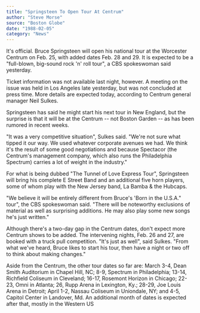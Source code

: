 ```yaml
---
title: "Springsteen To Open Tour At Centrum"
author: "Steve Morse"
source: "Boston Globe"
date: "1988-02-05"
category: "News"
---
```


It's official. Bruce Springsteen will open his national tour at the Worcester Centrum on Feb. 25, with added dates Feb. 28 and 29. It is expected to be a "full-blown, big-sound rock 'n' roll tour", a CBS spokeswoman said yesterday.

Ticket information was not available last night, however. A meeting on the issue was held in Los Angeles late yesterday, but was not concluded at press time. More details are expected today, according to Centrum general manager Neil Sulkes.

Springsteen has said he might start his next tour in New England, but the surprise is that it will be at the Centrum -- not Boston Garden -- as has been rumored in recent weeks.

"It was a very competitive situation", Sulkes said. "We're not sure what tipped it our way. We used whatever corporate avenues we had. We think it's the result of some good negotiations and because Spectacor (the Centrum's management company, which also runs the Philadelphia Spectrum) carries a lot of weight in the industry."

For what is being dubbed "The Tunnel of Love Express Tour", Springsteen will bring his complete E Street Band and an additional five horn players, some of whom play with the New Jersey band, La Bamba & the Hubcaps.

"We believe it will be entirely different from Bruce's 'Born in the U.S.A." tour", the CBS spokeswoman said. "There will be noteworthy exclusions of material as well as surprising additions. He may also play some new songs he's just written."

Although there's a two-day gap in the Centrum dates, don't expect more Centrum shows to be added. The intervening nights, Feb. 26 and 27, are booked with a truck pull competition. "It's just as well", said Sulkes. "From what we've heard, Bruce likes to start his tour, then have a night or two off to think about making changes."

Aside from the Centrum, the other tour dates so far are: March 3-4, Dean Smith Auditorium in Chapel Hill, NC; 8-9, Spectrum in Philadelphia; 13-14, Richfield Coliseum in Cleveland; 16-17, Rosemont Horizon in Chicago; 22-23, Omni in Atlanta; 26, Rupp Arena in Lexington, Ky.; 28-29, Joe Louis Arena in Detroit; April 1-2, Nassau Coliseum in Uniondale, NY; and 4-5, Capitol Center in Landover, Md. An additional month of dates is expected after that, mostly in the Western US
